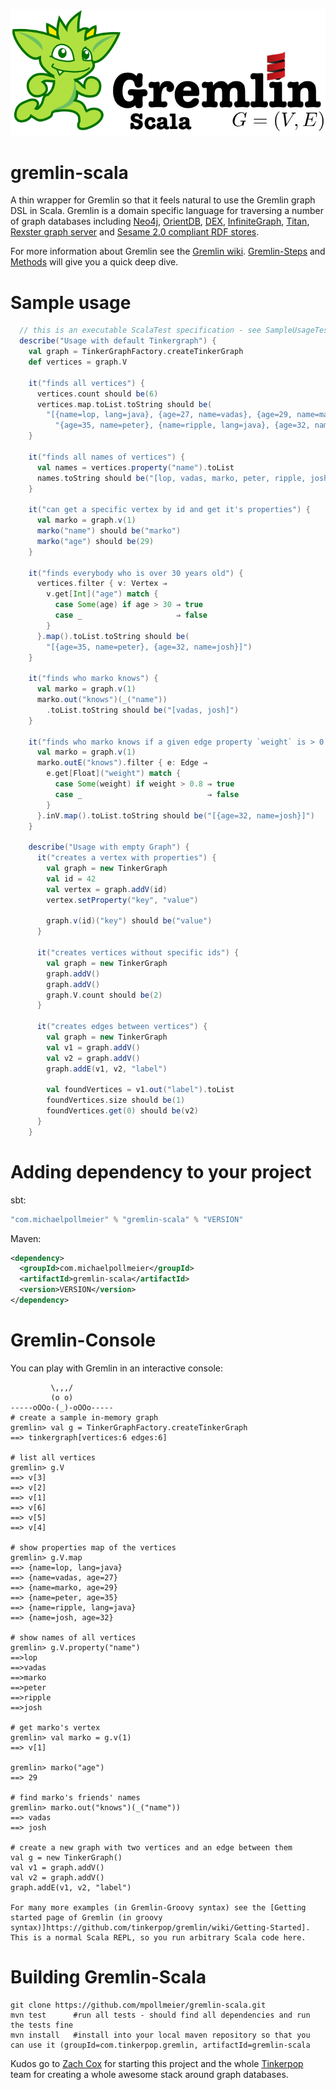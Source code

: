 ![logo](https://github.com/mpollmeier/gremlin-scala/raw/master/doc/images/gremlin-scala-logo.png)

gremlin-scala
=============
A thin wrapper for Gremlin so that it feels natural to use the Gremlin graph DSL in Scala. 
Gremlin is a domain specific language for traversing a number of graph databases including
[Neo4j](http://neo4j.org/),
[OrientDB](http://www.orientechnologies.com/),
[DEX](http://www.sparsity-technologies.com/dex),
[InfiniteGraph](http://www.infinitegraph.com/),
[Titan](http://thinkaurelius.github.com/titan/),
[Rexster graph server](http://rexster.tinkerpop.com)
and [Sesame 2.0 compliant RDF stores](http://www.openrdf.org).

For more information about Gremlin see the [Gremlin wiki](https://github.com/tinkerpop/gremlin/wiki).
[Gremlin-Steps](https://github.com/tinkerpop/gremlin/wiki/Gremlin-Steps) and [Methods](https://github.com/tinkerpop/gremlin/wiki/Gremlin-Methods) will give you a quick deep dive. 

Sample usage
=============

```scala
  // this is an executable ScalaTest specification - see SampleUsageTest.scala for full setup
  describe("Usage with default Tinkergraph") {
    val graph = TinkerGraphFactory.createTinkerGraph
    def vertices = graph.V

    it("finds all vertices") {
      vertices.count should be(6)
      vertices.map.toList.toString should be(
        "[{name=lop, lang=java}, {age=27, name=vadas}, {age=29, name=marko}, " +
          "{age=35, name=peter}, {name=ripple, lang=java}, {age=32, name=josh}]")
    }

    it("finds all names of vertices") {
      val names = vertices.property("name").toList
      names.toString should be("[lop, vadas, marko, peter, ripple, josh]")
    }

    it("can get a specific vertex by id and get it's properties") {
      val marko = graph.v(1)
      marko("name") should be("marko")
      marko("age") should be(29)
    }

    it("finds everybody who is over 30 years old") {
      vertices.filter { v: Vertex ⇒
        v.get[Int]("age") match {
          case Some(age) if age > 30 ⇒ true
          case _                     ⇒ false
        }
      }.map().toList.toString should be(
        "[{age=35, name=peter}, {age=32, name=josh}]")
    }

    it("finds who marko knows") {
      val marko = graph.v(1)
      marko.out("knows")(_("name"))
        .toList.toString should be("[vadas, josh]")
    }

    it("finds who marko knows if a given edge property `weight` is > 0.8") {
      val marko = graph.v(1)
      marko.outE("knows").filter { e: Edge ⇒
        e.get[Float]("weight") match {
          case Some(weight) if weight > 0.8 ⇒ true
          case _                            ⇒ false
        }
      }.inV.map().toList.toString should be("[{age=32, name=josh}]")
    }

    describe("Usage with empty Graph") {
      it("creates a vertex with properties") {
        val graph = new TinkerGraph
        val id = 42
        val vertex = graph.addV(id)
        vertex.setProperty("key", "value")

        graph.v(id)("key") should be("value")
      }

      it("creates vertices without specific ids") {
        val graph = new TinkerGraph
        graph.addV()
        graph.addV()
        graph.V.count should be(2)
      }

      it("creates edges between vertices") {
        val graph = new TinkerGraph
        val v1 = graph.addV()
        val v2 = graph.addV()
        graph.addE(v1, v2, "label")

        val foundVertices = v1.out("label").toList
        foundVertices.size should be(1)
        foundVertices.get(0) should be(v2)
      }
    }
```

Adding dependency to your project
=============
sbt:
```scala
"com.michaelpollmeier" % "gremlin-scala" % "VERSION"
```
Maven:
```xml
<dependency>
  <groupId>com.michaelpollmeier</groupId>
  <artifactId>gremlin-scala</artifactId>
  <version>VERSION</version>
</dependency>
```

Gremlin-Console
=============
You can play with Gremlin in an interactive console:
```shell
         \,,,/
         (o o)
-----oOOo-(_)-oOOo-----
# create a sample in-memory graph
gremlin> val g = TinkerGraphFactory.createTinkerGraph
==> tinkergraph[vertices:6 edges:6]

# list all vertices
gremlin> g.V
==> v[3]
==> v[2]
==> v[1]
==> v[6]
==> v[5]
==> v[4]

# show properties map of the vertices
gremlin> g.V.map
==> {name=lop, lang=java}
==> {name=vadas, age=27}
==> {name=marko, age=29}
==> {name=peter, age=35}
==> {name=ripple, lang=java}
==> {name=josh, age=32}

# show names of all vertices
gremlin> g.V.property("name")
==>lop
==>vadas
==>marko
==>peter
==>ripple
==>josh

# get marko's vertex
gremlin> val marko = g.v(1)
==> v[1]

gremlin> marko("age")
==> 29

# find marko's friends' names
gremlin> marko.out("knows")(_("name"))
==> vadas
==> josh

# create a new graph with two vertices and an edge between them
val g = new TinkerGraph()
val v1 = graph.addV()
val v2 = graph.addV()
graph.addE(v1, v2, "label")

For many more examples (in Gremlin-Groovy syntax) see the [Getting started page of Gremlin (in groovy syntax)]https://github.com/tinkerpop/gremlin/wiki/Getting-Started].
This is a normal Scala REPL, so you run arbitrary Scala code here. 
```

Building Gremlin-Scala
=============
```shell
git clone https://github.com/mpollmeier/gremlin-scala.git
mvn test      #run all tests - should find all dependencies and run the tests fine
mvn install   #install into your local maven repository so that you can use it (groupId=com.tinkerpop.gremlin, artifactId=gremlin-scala
```

Kudos go to [Zach Cox](http://theza.ch) for starting this project and the whole [Tinkerpop](http://www.tinkerpop.com) team for creating a whole awesome stack around graph databases.
